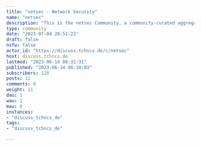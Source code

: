 ```yaml
---
title: "netsec - Network Security" 
name: "netsec"
description: "This is the netsec Community, a community-curated aggregator of technical information security content. Our mission is to extract signal from the noise - to provide value to security practitioners, students, researchers, and hackers everywhere.Content Guidelines:- Content should focus on the How.- Always try to link to the original source.- Titles should provide context.- Ask Questions with a [Question] prefix in the Title.- Hiring Posts must go in the [Hiring] (stickied) Threads.- Commercial advertisement is discouraged.Discussion Guidelines:- Don't create unnecessary conflict.- No trolling allowed, limit the use of jokes and memes.- Don't complain about content being a PDF.- Be nice to each other, everybody started somewhere.Prohibited Content:- No populist news articles (CNN, BBC, FOX, etc)- No curated lists.- No social media posts (Facebook, Twitter, etc).- No image-only/video-only posts.- No livestreams.- No Tech Support requests.- No paywalled/regwalled content (use archive.is if possible?)- No commercial advertisement.- No crowdfunding posts.- No personally identifiable information.- No doxxing, and no harrassment of any kind."
type: community
date: "2023-07-04 20:51:22"
draft: false
nsfw: false
actor_id: "https://discuss.tchncs.de/c/netsec"
host: discuss.tchncs.de
lastmod: "2023-06-14 08:31:31"
published: "2023-06-14 08:10:03"
subscribers: 128
posts: 11
comments: 8
weight: 11
dau: 1
wau: 1
mau: 8
instances:
- "discuss_tchncs_de"
tags: 
- "discuss_tchncs_de"

---
```

